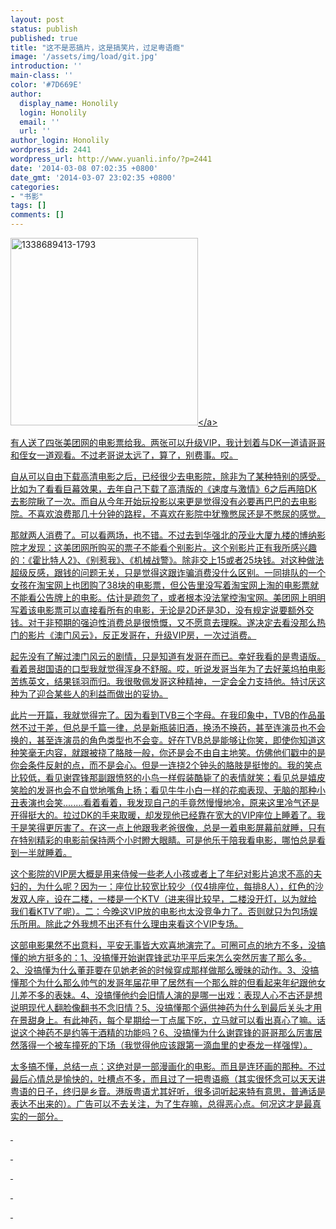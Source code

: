 ```yaml
---
layout: post
status: publish
published: true
title: "这不是恶搞片，这是搞笑片，过足粤语瘾"
image: '/assets/img/load/git.jpg'
introduction: ''
main-class: ''
color: '#7D669E'
author:
  display_name: Honolily
  login: Honolily
  email: ''
  url: ''
author_login: Honolily
wordpress_id: 2441
wordpress_url: http://www.yuanli.info/?p=2441
date: '2014-03-08 07:02:35 +0800'
date_gmt: '2014-03-07 23:02:35 +0800'
categories:
- "书影"
tags: []
comments: []
---
```

<p><a href="http:&#47;&#47;www.yuanli.info&#47;archives&#47;2441.html&#47;1338689413-1793" rel="attachment wp-att-2442"><img class="aligncenter size-medium wp-image-2442" alt="1338689413-1793" src="http:&#47;&#47;www.yuanli.info&#47;wp-content&#47;uploads&#47;2014&#47;03&#47;1338689413-1793-300x300.jpg" width="300" height="300" &#47;><&#47;a></p>
<p>有人送了四张美团网的电影票给我。两张可以升级VIP，我计划着与DK一道请哥哥和侄女一道观看。不过老哥说太远了，算了，别费事。哎。</p>
<p>自从可以自由下载高清电影之后，已经很少去电影院，除非为了某种特别的感受。比如为了看看巨幕效果，去年自己下载了高清版的《速度与激情》6之后再陪DK去影院瞅了一次。而自从今年开始玩投影以来更是觉得没有必要再巴巴的去电影院。不喜欢浪费那几十分钟的路程，不喜欢在影院中犹豫憋尿还是不憋尿的感觉。</p>
<p>那就两人消费了。可以看两场，也不错。不过去到华强北的茂业大厦九楼的博纳影院才发现：这美团网所购买的票子不能看个别影片。这个别影片正有我所感兴趣的：《霍比特人2》、《别惹我》、《机械战警》。除非交上15或者25块钱。对这种做法超级反感，跟钱的问题无关，只是觉得这跟诈骗消费没什么区别。一同排队的一个女孩在淘宝网上也团购了38块的电影票，但公告里没写着淘宝网上淘的电影票就不能看公告牌上的电影。估计是疏忽了，或者根本没法掌控淘宝网。美团网上明明写着该电影票可以直接看所有的电影，无论是2D还是3D，没有规定说要额外交钱。对于非预期的强迫性消费总是很愤慨，又不愿意去理睬。遂决定去看没那么热门的影片《澳门风云》，反正发哥在，升级VIP房，一次过消费。</p>
<p>起先没有了解过澳门风云的剧情，只是知道有发哥在而已。幸好我看的是粤语版。看着景甜国语的口型我就觉得浑身不舒服。哎，听说发哥当年为了去好莱坞拍电影苦练英文，结果铩羽而归。我很敬佩发哥这种精神，一定会全力支持他。特讨厌这种为了迎合某些人的利益而做出的妥协。</p>
<p>此片一开篇，我就觉得完了。因为看到TVB三个字母。在我印象中，TVB的作品虽然不过于差，但总是千篇一律，总是新瓶装旧酒，换汤不换药，甚至连演员也不会换的，甚至连演员的角色类型也不会变。好在TVB总是能够让你笑，即使你知道这种笑毫无内容，就跟被挠了胳肢一般，你还是会不由自主地笑。仿佛他们戳中的是你会条件反射的点，而不是会心。但是一连挠2个钟头的胳肢是挺惨的。我的笑点比较低，看见谢霆锋那副跟愤怒的小鸟一样假装酷毙了的表情就笑；看见总是嬉皮笑脸的发哥也会不自觉地嘴角上扬；看见牛牛小白一样的花痴表现、无脑的那种小丑表演也会笑........看着看着，我发现自己的手竟然慢慢地冷，原来这里冷气还是开得挺大的。拉过DK的手来取暖，却发现他已经靠在宽大的VIP座位上睡着了。我于是笑得更厉害了。在这一点上他跟我老爸很像，总是一着电影屏幕前就睡，只有在特别精彩的电影前保持两个小时瞪大眼睛。可是他乐于陪我看电影，哪怕总是看到一半就睡着。</p>
<p>这个影院的VIP房大概是用来侍候一些老人小孩或者上了年纪对影片追求不高的夫妇的，为什么呢？因为一：座位比较宽比较少（仅4排座位，每排8人），红色的沙发双人座，设在二楼，一楼是一个KTV（进来得比较早，二楼没开灯，以为就给我们看KTV了呢）。二：今晚这VIP放的电影也太没竞争力了。否则就只为包场娱乐所用。除此之外我想不出还有什么理由来看这个VIP专场。</p>
<p>这部电影果然不出意料，平安无事皆大欢喜地演完了。可圈可点的地方不多，没搞懂的地方挺多的：1、没搞懂开始谢霆锋武功平平后来怎么突然厉害了那么多。2、没搞懂为什么董菲要在见她老爸的时候穿成那样做那么暧昧的动作。3、没搞懂那个为什么那么帅气的发哥年届花甲了居然有一个那么胖的但看起来年纪跟他女儿差不多的表妹。4、没搞懂他约会旧情人演的是哪一出戏：表现人心不古还是想说明现代人翻脸像翻书不念旧情？5、没搞懂那个逼供神药为什么到最后关头才用在景甜身上。有此神药，每个星期给一丁点属下吃，立马就可以看出真心了嘛。话说这个神药不是约等于酒精的功能吗？6、没搞懂为什么谢霆锋的哥哥那么厉害居然落得一个被车撞死的下场（我觉得他应该跟第一滴血里的史泰龙一样强悍）。</p>
<p>太多搞不懂，总结一点：这绝对是一部漫画化的电影。而且是连环画的那种。不过最后心情总是愉快的，吐槽点不多，而且过了一把粤语瘾（其实很怀念可以天天讲粤语的日子，终归是乡音。港版粤语尤其好听，很多词听起来特有意思，普通话是表达不出来的）。广告可以不去关注，为了生存嘛，总得恶心点。何况这才是最真实的一部分。</p>
<p>&nbsp;</p>
<p>&nbsp;</p>
<p>&nbsp;</p>
<p>&nbsp;</p>
<p>&nbsp;</p>
